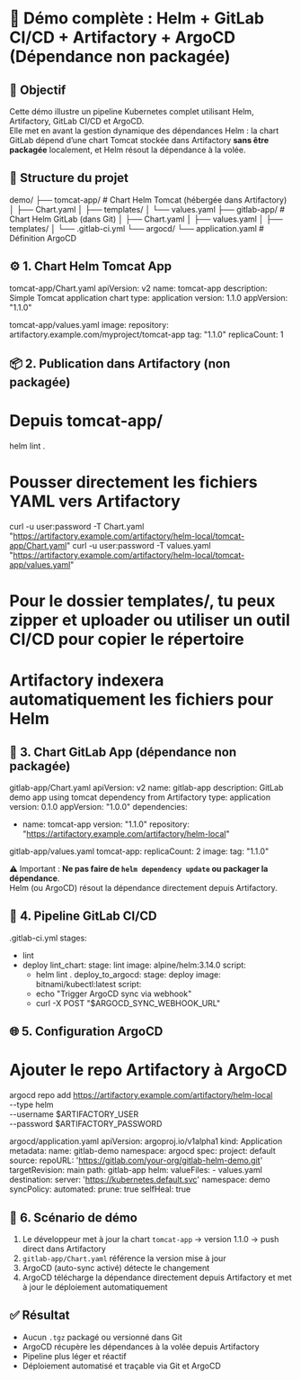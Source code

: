 # 🚀 Démo complète : Helm + GitLab CI/CD + Artifactory + ArgoCD (Dépendance non packagée)

## 🎯 Objectif
Cette démo illustre un pipeline Kubernetes complet utilisant Helm, Artifactory, GitLab CI/CD et ArgoCD.  
Elle met en avant la gestion dynamique des dépendances Helm : la chart GitLab dépend d’une chart Tomcat stockée dans Artifactory **sans être packagée** localement, et Helm résout la dépendance à la volée.

## 🧱 Structure du projet
demo/
├── tomcat-app/             # Chart Helm Tomcat (hébergée dans Artifactory)
│   ├── Chart.yaml
│   ├── templates/
│   └── values.yaml
├── gitlab-app/             # Chart Helm GitLab (dans Git)
│   ├── Chart.yaml
│   ├── values.yaml
│   ├── templates/
│   └── .gitlab-ci.yml
└── argocd/
    └── application.yaml    # Définition ArgoCD

## ⚙️ 1. Chart Helm Tomcat App
tomcat-app/Chart.yaml
apiVersion: v2
name: tomcat-app
description: Simple Tomcat application chart
type: application
version: 1.1.0
appVersion: "1.1.0"

tomcat-app/values.yaml
image:
  repository: artifactory.example.com/myproject/tomcat-app
  tag: "1.1.0"
replicaCount: 1

## 📦 2. Publication dans Artifactory (non packagée)
# Depuis tomcat-app/
helm lint .

# Pousser directement les fichiers YAML vers Artifactory
curl -u user:password -T Chart.yaml "https://artifactory.example.com/artifactory/helm-local/tomcat-app/Chart.yaml"
curl -u user:password -T values.yaml "https://artifactory.example.com/artifactory/helm-local/tomcat-app/values.yaml"
# Pour le dossier templates/, tu peux zipper et uploader ou utiliser un outil CI/CD pour copier le répertoire
# Artifactory indexera automatiquement les fichiers pour Helm

## 🔧 3. Chart GitLab App (dépendance non packagée)
gitlab-app/Chart.yaml
apiVersion: v2
name: gitlab-app
description: GitLab demo app using tomcat dependency from Artifactory
type: application
version: 0.1.0
appVersion: "1.0.0"
dependencies:
  - name: tomcat-app
    version: "1.1.0"
    repository: "https://artifactory.example.com/artifactory/helm-local"

gitlab-app/values.yaml
tomcat-app:
  replicaCount: 2
  image:
    tag: "1.1.0"

⚠️ Important : **Ne pas faire de `helm dependency update` ou packager la dépendance**.  
Helm (ou ArgoCD) résout la dépendance directement depuis Artifactory.

## 🧰 4. Pipeline GitLab CI/CD
.gitlab-ci.yml
stages:
  - lint
  - deploy
lint_chart:
  stage: lint
  image: alpine/helm:3.14.0
  script:
    - helm lint .
deploy_to_argocd:
  stage: deploy
  image: bitnami/kubectl:latest
  script:
    - echo "Trigger ArgoCD sync via webhook"
    - curl -X POST "$ARGOCD_SYNC_WEBHOOK_URL"

## 🌐 5. Configuration ArgoCD
# Ajouter le repo Artifactory à ArgoCD
argocd repo add https://artifactory.example.com/artifactory/helm-local \
  --type helm \
  --username $ARTIFACTORY_USER \
  --password $ARTIFACTORY_PASSWORD

argocd/application.yaml
apiVersion: argoproj.io/v1alpha1
kind: Application
metadata:
  name: gitlab-demo
  namespace: argocd
spec:
  project: default
  source:
    repoURL: 'https://gitlab.com/your-org/gitlab-helm-demo.git'
    targetRevision: main
    path: gitlab-app
    helm:
      valueFiles:
        - values.yaml
  destination:
    server: 'https://kubernetes.default.svc'
    namespace: demo
  syncPolicy:
    automated:
      prune: true
      selfHeal: true

## 🔄 6. Scénario de démo
1. Le développeur met à jour la chart `tomcat-app` → version 1.1.0 → push direct dans Artifactory  
2. `gitlab-app/Chart.yaml` référence la version mise à jour  
3. ArgoCD (auto-sync activé) détecte le changement  
4. ArgoCD télécharge la dépendance directement depuis Artifactory et met à jour le déploiement automatiquement

## ✅ Résultat
- Aucun `.tgz` packagé ou versionné dans Git  
- ArgoCD récupère les dépendances à la volée depuis Artifactory  
- Pipeline plus léger et réactif  
- Déploiement automatisé et traçable via Git et ArgoCD




